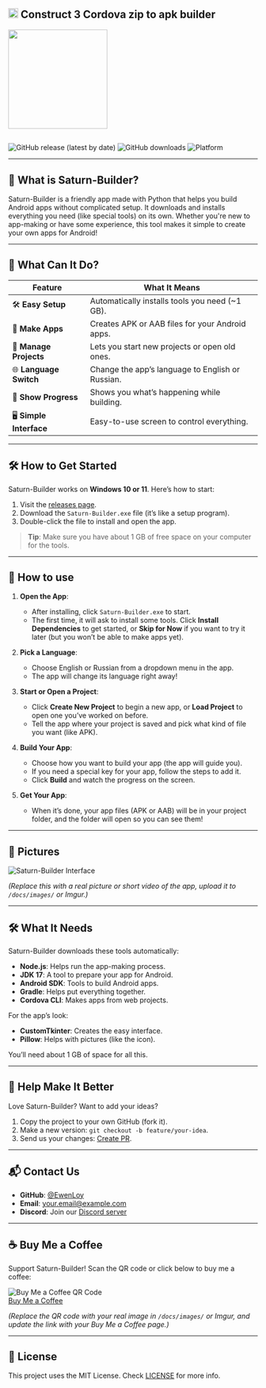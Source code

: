 ## <img width="20" height="20" alt="image" src="https://github.com/user-attachments/assets/cd085b32-5d66-4016-b691-272b6631c8b0" />  Construct 3 Cordova zip to apk builder 
 
   <img width="200" height="200" alt="" src="https://github.com/user-attachments/assets/b427cf12-2630-4aff-8d52-a465ac1397cf" />

   ## 
![GitHub release (latest by date)](https://img.shields.io/github/v/release/EwenLoy/Saturn-Builder) ![GitHub downloads](https://img.shields.io/github/downloads/EwenLoy/Saturn-Builder/total) ![Platform](https://img.shields.io/badge/platform-Windows%2010%2F11-blue)

---

## 📖 What is Saturn-Builder?

Saturn-Builder is a friendly app made with Python that helps you build Android apps without complicated setup. It downloads and installs everything you need (like special tools) on its own. Whether you're new to app-making or have some experience, this tool makes it simple to create your own apps for Android!

---

## 🌟 What Can It Do?

| Feature                  | What It Means                                    |
|--------------------------|--------------------------------------------------|
| 🛠️ **Easy Setup**        | Automatically installs tools you need (~1 GB).   |
| 📱 **Make Apps**          | Creates APK or AAB files for your Android apps.  |
| 📂 **Manage Projects**    | Lets you start new projects or open old ones.    |
| 🌐 **Language Switch**    | Change the app’s language to English or Russian. |
| 📜 **Show Progress**      | Shows you what’s happening while building.       |
| 🖥️ **Simple Interface**   | Easy-to-use screen to control everything.        |

---

## 🛠️ How to Get Started

Saturn-Builder works on **Windows 10 or 11**. Here’s how to start:

1. Visit the [releases page](https://github.com/EwenLoy/Saturn-Builder/releases/tag/main).
2. Download the `Saturn-Builder.exe` file (it’s like a setup program).
3. Double-click the file to install and open the app.

> **Tip**: Make sure you have about 1 GB of free space on your computer for the tools.

---

## 👀 How to use

1. **Open the App**:
   - After installing, click `Saturn-Builder.exe` to start.
   - The first time, it will ask to install some tools. Click **Install Dependencies** to get started, or **Skip for Now** if you want to try it later (but you won’t be able to make apps yet).

2. **Pick a Language**:
   - Choose English or Russian from a dropdown menu in the app.
   - The app will change its language right away!

3. **Start or Open a Project**:
   - Click **Create New Project** to begin a new app, or **Load Project** to open one you’ve worked on before.
   - Tell the app where your project is saved and pick what kind of file you want (like APK).

4. **Build Your App**:
   - Choose how you want to build your app (the app will guide you).
   - If you need a special key for your app, follow the steps to add it.
   - Click **Build** and watch the progress on the screen.

5. **Get Your App**:
   - When it’s done, your app files (APK or AAB) will be in your project folder, and the folder will open so you can see them!

---

## 📸 Pictures

![Saturn-Builder Interface](https://via.placeholder.com/600x300.png?text=Saturn+Builder+Interface+with+Language+Switcher)

*(Replace this with a real picture or short video of the app, upload it to `/docs/images/` or Imgur.)*

---

## 🛠️ What It Needs

Saturn-Builder downloads these tools automatically:
- **Node.js**: Helps run the app-making process.
- **JDK 17**: A tool to prepare your app for Android.
- **Android SDK**: Tools to build Android apps.
- **Gradle**: Helps put everything together.
- **Cordova CLI**: Makes apps from web projects.

For the app’s look:
- **CustomTkinter**: Creates the easy interface.
- **Pillow**: Helps with pictures (like the icon).

You’ll need about 1 GB of space for all this.

---

## 🤝 Help Make It Better

Love Saturn-Builder? Want to add your ideas?
1. Copy the project to your own GitHub (fork it).
2. Make a new version: `git checkout -b feature/your-idea`.
3. Send us your changes: [Create PR](https://github.com/EwenLoy/Saturn-Builder/pulls).

---

## 📬 Contact Us

- **GitHub**: [@EwenLoy](https://github.com/EwenLoy)
- **Email**: your.email@example.com
- **Discord**: Join our [Discord server](https://discord.gg/your-invite-link)

---

## ☕ Buy Me a Coffee

Support Saturn-Builder! Scan the QR code or click below to buy me a coffee:

![Buy Me a Coffee QR Code](https://via.placeholder.com/100x100.png?text=QR+Code)  
[<a href="https://www.buymeacoffee.com/YourUsername">Buy Me a Coffee</a>](https://www.buymeacoffee.com/YourUsername)

*(Replace the QR code with your real image in `/docs/images/` or Imgur, and update the link with your Buy Me a Coffee page.)*

---

## 📜 License

This project uses the MIT License. Check [LICENSE](LICENSE) for more info.
